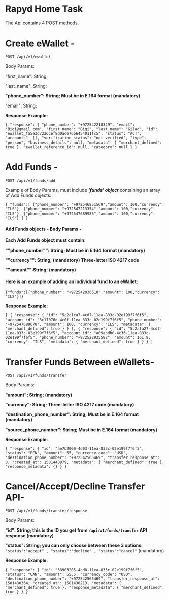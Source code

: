 # Rapyd Home Task

The Api contains 4 POST methods.


# Create eWallet -

`POST /api/v1/ewallet`

Body Params:

"first_name": String;

"last_name": String;

**"phone_number": String; Must be in E.164 format (mandatory)**

"email": String;

**Response Example:** 

`{
    "response": {
        "phone_number": "+972542218349",
        "email": "Bigi@gmail.com",
        "first_name": "Bigi",
        "last_name": "Gilad",
        "id": "ewallet_fa5e3d7226cef8d0ade76b6454011fc5",
        "status": "ACT",
        "accounts": [],
        "verification_status": "not verified",
        "type": "person",
        "business_details": null,
        "metadata": {
            "merchant_defined": true
        },
        "ewallet_reference_id": null,
        "category": null
    }
}`


# Add Funds -

`POST /api/v1/funds/add`

Example of Body Params, must include **_'funds' object_** containing an array of Add Funds objects:

`{
	"funds":[
		{"phone_number": "+972546851569","amount": 100,"currency": "ILS"},
		{"phone_number": "+972547213354","amount": 100,"currency": "ILS"},
		{"phone_number": "+972547689985","amount": 100,"currency": "ILS"}
		]
}`

#### Add Funds objects - Body Params -

**Each Add Funds object must contain:**

**""phone_number"": String; Must be in E.164 format (mandatory)**

**""currency"": String; (mandatory) Three-letter ISO 4217 code**

**""amount"":String; (mandatory)** 

#### Here is an example of adding an individual fund to an eWallet:

`{"funds":[{"phone_number": "+972542036518","amount": 100,"currency": "ILS"}]}`

**Response Example:**

`[
  {
    "response": {
      "id": "5c2c1ca7-4cd7-11ea-833c-02e199f7f6f5",
      "account_id": "3c17076d-4c0f-11ea-833c-02e199f7f6f5",
      "phone_number": "+972547689678",
      "amount": 100,
      "currency": "ILS",
      "metadata": {
        "merchant_defined": true
      }
    }
  },
  {
    "response": {
      "id": "5c2afa27-4cd7-11ea-833c-02e199f7f6f5",
      "account_id": "a09abdb0-4c36-11ea-833c-02e199f7f6f5",
      "phone_number": "+972522935582",
      "amount": 161.9,
      "currency": "ILS",
      "metadata": {
        "merchant_defined": true
      }
    }
  }
]`


# Transfer Funds Between eWallets-

`POST /api/v1/funds/transfer`

Body Params:

**"amount": String; (mandatory)**

**"currency": String; Three-letter ISO 4217 code (mandatory)**

**"destination_phone_number":  String;  Must be in E.164 format (mandatory)**

**"source_phone_number": String;  Must be in E.164 format (mandatory)**

**Response Example:**

`{
    "response": {
        "id": "ae7b2060-4d03-11ea-833c-02e199f7f6f5",
        "status": "PEN",
        "amount": 55,
        "currency_code": "USD",
        "destination_phone_number": "+972542565469",
        "transfer_response_at": 0,
        "created_at": 1581448879,
        "metadata": {
            "merchant_defined": true
        },
        "response_metadata": {}
    }
}`


# Cancel/Accept/Decline Transfer API-

`POST /api/v1/funds/transfer/response
`

Body Params: 

**"id": String; this is the ID you get from `/api/v1/funds/transfer` API response (mandatory)**

**"status": String; you can only choose between these 3 options:**
`"status":"accept" , "status":"decline" , "status":"cancel"` (mandatory) 

**Response Example:** 

`{
    "response": {
        "id": "38903205-4cd8-11ea-833c-02e199f7f6f5",
        "status": "CAN",
        "amount": 55.5,
        "currency_code": "USD",
        "destination_phone_number": "+972542565469",
        "transfer_response_at": 1581430364,
        "created_at": 1581430213,
        "metadata": {
            "merchant_defined": true
        },
        "response_metadata": {
            "merchant_defined": true
        }
    }
}`
